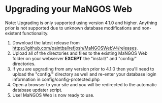 # Upgrading your MaNGOS Web
Note: Upgrading is only supported using version 4.1.0 and higher.  Anything prior is not supported due to unknown database modifications and non-existent functionality.
 1. Download the latest release from https://github.com/paintballrefjosh/MaNGOSWebV4/releases.
 2. Upload all of the directories and files to the existing MaNGOS Web folder on your webserver **EXCEPT** the "install/"  and "config/" directories.
 3. If you are upgrading from any version prior to 4.1.0 then you'll need to upload the "config/" directory as well and re-enter your database login information in config/config-protected.php 
 4. Open a browser to your site and you will be redirected to the automatic database updater script.
 5. Use!  MaNGOS Web is now ready to use.
